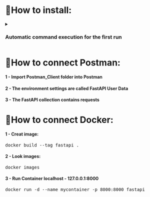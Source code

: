 <h1>📍How to install: </h1>

<details><summary><h3>Automatic command execution for the first run</h3></summary><br>
<ul>
  <li>🔧for Windows:     <b>first_start.bat</b></li>
  <li>⚙for Linux/MacOS: <b>first_start.sh</b></li>
</ul>
<h3>Manual start⬇</h3>
<h4>1 - Connect venv:</h4> 
<pre>python -m venv venv</pre>
<h4>2 - Activate it:</h4> 
<pre>.\venv\Scripts\activate</pre>
<h4>3 - Install libraries:</h4>
<pre>pip install -r requirements.txt</pre>
<h4>4 - In root folder create file ".evn"</h4>
<pre>echo SECRET_KEY=YOUR_SECRET_KEY > .env</pre>
<h4>5 - Run server:</h4>
<pre>uvicorn main:app --reload</pre> 
</details>
<h1>📮How to connect Postman: </h1>
<h4>1 - Import Postman_Client folder into Postman</h4> 
<h4>2 - The environment settings are called FastAPI User Data</h4>
<h4>3 - The FastAPI collection contains requests</h4>

<h1>🐳How to connect Docker:</h1>
<h4>1 - Creat image:</h4>
<pre>docker build --tag fastapi .</pre>
<h4>2 - Look images:</h4>
<pre>docker images</pre>
<h4>3 - Run Container localhost - 127.0.0.1:8000</h4>
<pre>docker run -d --name mycontainer -p 8000:8000 fastapi</pre>
